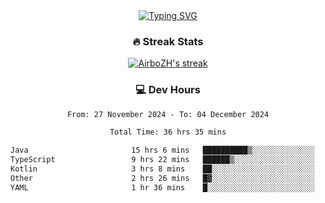 
<div align="center">
  <a href="https://git.io/typing-svg"><img src="https://readme-typing-svg.demolab.com?font=Fira+Code&size=30&pause=1000&color=33F7F5&center=true&vCenter=true&width=435&lines=Hi+there+%F0%9F%91%8B+I+am+AirboZH+;Welcome+to+my+Github" alt="Typing SVG" /></a>

<h3>🔥 Streak Stats</h3>

<!-- GitHub Readme Streak Stats - https://github.com/DenverCoder1/github-readme-streak-stats -->
<p>
  <a href="https://github.com/DenverCoder1/github-readme-streak-stats">
    <img title="🔥 Get streak stats for your profile at git.io/streak-stats" alt="AirboZH's streak" src="https://streak-stats.demolab.com/?user=AirboZH&theme=monokai-metallian&hide_border=true"/>
  </a>
</p>

<h3>💻 Dev Hours</h3>
<!--START_SECTION:waka-->

```txt
From: 27 November 2024 - To: 04 December 2024

Total Time: 36 hrs 35 mins

Java                       15 hrs 6 mins   ██████████▒░░░░░░░░░░░░░░   41.29 %
TypeScript                 9 hrs 22 mins   ██████▒░░░░░░░░░░░░░░░░░░   25.63 %
Kotlin                     3 hrs 8 mins    ██░░░░░░░░░░░░░░░░░░░░░░░   08.60 %
Other                      2 hrs 26 mins   █▓░░░░░░░░░░░░░░░░░░░░░░░   06.67 %
YAML                       1 hr 36 mins    █░░░░░░░░░░░░░░░░░░░░░░░░   04.41 %
```

<!--END_SECTION:waka-->
</div>  
